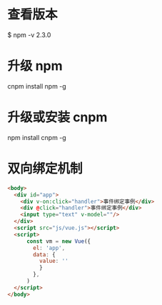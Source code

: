 # 查看版本
$ npm -v
2.3.0

# 升级 npm
cnpm install npm -g


# 升级或安装 cnpm
npm install cnpm -g
 
# 双向绑定机制
```html
<body>
  <div id="app">
    <div v-on:click="handler">事件绑定事例</div>
    <div @click="handler">事件绑定事例</div>
    <input type="text" v-model=""/>
  </div>
  <script src="js/vue.js"></script>
  <script>
      const vm = new Vue({
        el: 'app',
        data: {
          value: ''
          }
        },
      )
  </script>
</body>
```
